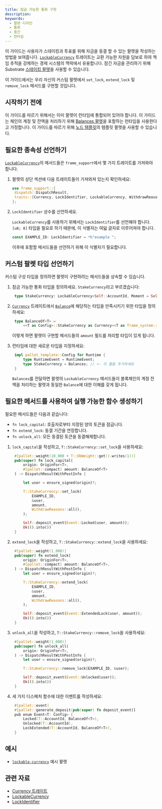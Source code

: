 ```yaml
---
title: 잠금 가능한 통화 구현
description:
keywords:
  - 팔렛 디자인
  - 통화
  - 중간
  - 런타임
---
```


이 가이드는 사용자가 스테이킹과 투표를 위해 자금을 동결 할 수 있는 팔렛을 작성하는 방법을 보여줍니다.
[`LockableCurrency`](https://paritytech.github.io/substrate/master/frame_support/traits/trait.LockableCurrency.html) 트레이트는 교환 가능한 자원을 담보로 하여 책임 추적을 강제하는 경제 시스템의 맥락에서 유용합니다.
잠긴 자금을 관리하기 위해 Substrate [스테이킹 팔렛](https://paritytech.github.io/substrate/master/pallet_staking/index.html)을 사용할 수 있습니다.

이 가이드에서는 우리 자신의 커스텀 팔렛에서 `set_lock`, `extend_lock` 및 `remove_lock` 메서드를 구현할 것입니다.

## 시작하기 전에

이 가이드를 따르기 위해서는 이미 팔렛이 런타임에 통합되어 있어야 합니다.
이 가이드는 체인의 계정 및 잔액을 처리하기 위해 [Balances 팔렛](https://github.com/paritytech/polkadot-sdk/tree/master/substrate/frame/balances)을 포함하는 런타임을 사용한다고 가정합니다.
이 가이드를 따르기 위해 [노드 템플릿](https://github.com/substrate-developer-hub/substrate-node-template)의 템플릿 팔렛을 사용할 수 있습니다.

## 필요한 종속성 선언하기

[`LockableCurrency`](https://paritytech.github.io/substrate/master/frame_support/traits/trait.LockableCurrency.html)의 메서드들은 `frame_support`에서 몇 가지 트레이트를 가져와야 합니다.

1. 팔렛의 상단 섹션에 다음 트레이트들이 가져와져 있는지 확인하세요:

   ```rust
   use frame_support::{
   	dispatch::DispatchResult,
   	traits::{Currency, LockIdentifier, LockableCurrency, WithdrawReasons},
   };
   ```

1. `LockIdentifier` 상수를 선언하세요.

   `LockableCurrency`를 사용하기 위해서는 `LockIdentifier`를 선언해야 합니다.
   `[u8; 8]` 타입을 필요로 하기 때문에, 이 식별자는 여덟 글자로 이루어져야 합니다.

   ```rust
   const EXAMPLE_ID: LockIdentifier = *b"example ";
   ```

   이후에 포함할 메서드들을 선언하기 위해 이 식별자가 필요합니다.

## 커스텀 팔렛 타입 선언하기

커스텀 구성 타입을 정의하면 팔렛이 구현하려는 메서드들을 상속할 수 있습니다.

1. 잠금 가능한 통화 타입을 정의하세요. `StakeCurrency`라고 부르겠습니다:

   ```rust
   	type StakeCurrency: LockableCurrency<Self::AccountId, Moment = Self::BlockNumber>;
   ```

1. [`Currency`](https://paritytech.github.io/substrate/master/frame_support/traits/tokens/currency/trait.Currency.html) 트레이트에서 [`Balance`](https://paritytech.github.io/substrate/master/frame_support/traits/tokens/currency/trait.Currency.html#associatedtype.Balance)에 해당하는 타입을 만족시키기 위한 타입을 정의하세요:

   ```rust
   	type BalanceOf<T> =
   		<<T as Config>::StakeCurrency as Currency<<T as frame_system::Config>::AccountId>>::Balance;
   ```

   이렇게 하면 팔렛이 구현할 메서드들의 `amount` 필드를 처리할 타입이 있게 됩니다.

1. 런타임에 대한 새로운 타입을 지정하세요:

   ```rust
   	impl pallet_template::Config for Runtime {
   		type RuntimeEvent = RuntimeEvent;
   		type StakeCurrency = Balances; // <- 이 줄을 추가하세요
   	}
   ```

   `Balances`를 전달하면 팔렛의 `LockableCurrency` 메서드들이 블록체인의 계정 잔액을 처리하는 팔렛과 동일한 `Balance`에 대한 이해를 갖게 됩니다.

## 필요한 메서드를 사용하여 실행 가능한 함수 생성하기

필요한 메서드들은 다음과 같습니다:

- `fn lock_capital`: 호출자로부터 지정된 양의 토큰을 잠급니다.
- `fn extend_lock`: 동결 기간을 연장합니다.
- `fn unlock_all`: 모든 동결된 토큰을 동결해제합니다.

1. `lock_capital`을 작성하고, `T::StakeCurrency::set_lock`을 사용하세요:

   ```rust
   	#[pallet::weight(10_000 + T::DbWeight::get().writes(1))]
   	pub(super) fn lock_capital(
   		origin: OriginFor<T>,
   		#[pallet::compact] amount: BalanceOf<T>
   	) -> DispatchResultWithPostInfo {

   		let user = ensure_signed(origin)?;

   		T::StakeCurrency::set_lock(
   			EXAMPLE_ID,
   			&user,
   			amount,
   			WithdrawReasons::all(),
   		);

   		Self::deposit_event(Event::Locked(user, amount));
   		Ok(().into())
   	}
   ```

1. `extend_lock`을 작성하고, `T::StakeCurrency::extend_lock`을 사용하세요:

   ```rust
   	#[pallet::weight(1_000)]
   	pub(super) fn extend_lock(
   		origin: OriginFor<T>,
   		#[pallet::compact] amount: BalanceOf<T>,
   	) -> DispatchResultWithPostInfo {
   		let user = ensure_signed(origin)?;

   		T::StakeCurrency::extend_lock(
   			EXAMPLE_ID,
   			&user,
   			amount,
   			WithdrawReasons::all(),
   		);

   		Self::deposit_event(Event::ExtendedLock(user, amount));
   		Ok(().into())
   	}
   ```

1. `unlock_all`을 작성하고, `T::StakeCurrency::remove_lock`을 사용하세요:

   ```rust
   	#[pallet::weight(1_000)]
   	pub(super) fn unlock_all(
   		origin: OriginFor<T>,
   	) -> DispatchResultWithPostInfo {
   		let user = ensure_signed(origin)?;

   		T::StakeCurrency::remove_lock(EXAMPLE_ID, &user);

   		Self::deposit_event(Event::Unlocked(user));
   		Ok(().into())
   	}
   ```

1. 세 가지 디스패처 함수에 대한 이벤트를 작성하세요:

   ```rust
   	#[pallet::event]
   	#[pallet::generate_deposit(pub(super) fn deposit_event)]
   	pub enum Event<T: Config> {
   		Locked(T::AccountId, BalanceOf<T>),
   		Unlocked(T::AccountId),
   		LockExtended(T::AccountId, BalanceOf<T>),
   	}
   ```

## 예시

- [`lockable-currency`](https://github.com/substrate-developer-hub/substrate-how-to-guides/blob/main/example-code/template-node/pallets/lockable-currency/src/lib.rs) 예시 팔렛

## 관련 자료

- [Currency 트레이트](https://paritytech.github.io/substrate/master/frame_support/traits/tokens/currency/trait.Currency.html)
- [LockableCurrency](https://paritytech.github.io/substrate/master/frame_support/traits/trait.LockableCurrency.html)
- [LockIdentifier](https://paritytech.github.io/substrate/master/frame_support/traits/type.LockIdentifier.html)